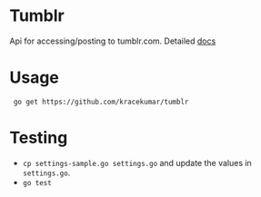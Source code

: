 Tumblr
=====

Api for accessing/posting to tumblr.com. Detailed [docs](http://www.tumblr.com/docs/en/api/v2)

Usage
===
` go get https://github.com/kracekumar/tumblr`

Testing
======
* `cp settings-sample.go settings.go` and update the values in `settings.go`.
* `go test` 
